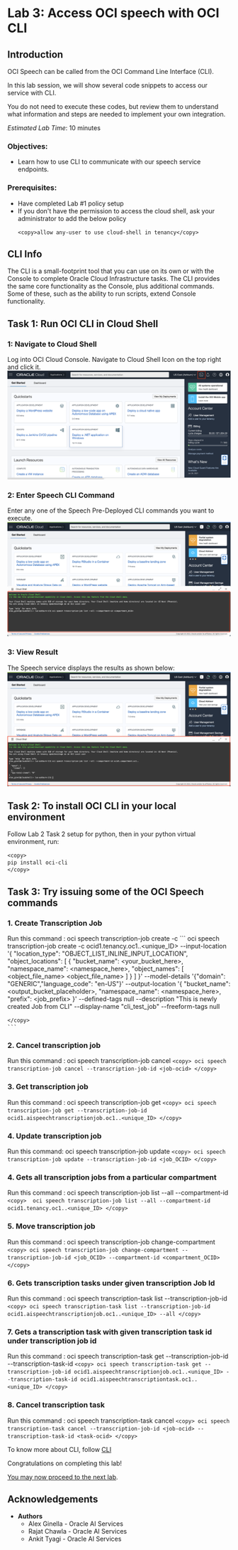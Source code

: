 # Lab 3: Access OCI speech with OCI CLI

## Introduction

OCI Speech can be called from the OCI Command Line Interface (CLI).

In this lab session, we will show several code snippets to access our service with CLI.

You do not need to execute these codes, but review them to understand what information and steps are needed to implement your own integration.

*Estimated Lab Time*: 10 minutes

### Objectives:

* Learn how to use CLI to communicate with our speech service endpoints.

### Prerequisites:
* Have completed Lab #1 policy setup
* If you don't have the permission to access the cloud shell, ask your administrator to add the below policy
    ```
    <copy>allow any-user to use cloud-shell in tenancy</copy>
    ```

## CLI Info

The CLI is a small-footprint tool that you can use on its own or with the Console to complete Oracle Cloud Infrastructure tasks. The CLI provides the same core functionality as the Console, plus additional commands. Some of these, such as the ability to run scripts, extend Console functionality.



## **Task 1:** Run OCI CLI in Cloud Shell

### 1: Navigate to Cloud Shell

Log into OCI Cloud Console. Navigate to Cloud Shell Icon on the top right and click it.
    ![](./images/cloud-shell-icon.png " ")

### 2: Enter Speech CLI Command

Enter any one of the Speech Pre-Deployed CLI commands you want to execute.
    ![](./images/cloud-shell-command.png " ")


### 3: View Result

The Speech service displays the results as shown below:
    ![](./images/cloud-shell-results.png " ")



## **Task 2:** To install OCI CLI in your local environment

Follow Lab 2 Task 2 setup for python, then in your python virtual environment, run:
```
<copy>
pip install oci-cli
</copy>
```


## **Task 3:** Try issuing some of the OCI Speech commands

### 1. Create Transcription Job
Run this command : oci speech transcription-job create -c 
    ```
    <copy>
    oci speech transcription-job create -c ocid1.tenancy.oc1..<unique_ID> --input-location '{
    "location_type": "OBJECT_LIST_INLINE_INPUT_LOCATION",
    "object_locations": [
      {
        "bucket_name": <your_bucket_here>,
        "namespace_name": <namespace_here>,
        "object_names": [
            <object_file_name>
            <object_file_name>
        ]
      }
    ]
  }' --model-details '{"domain": "GENERIC","language_code": "en-US"}' --output-location '{
    "bucket_name": <output_bucket_placeholder>,
    "namespace_name": <namespace_here>,
    "prefix": <job_prefix>
  }' --defined-tags null --description "This is newly created Job from CLI" --display-name "cli_test_job" --freeform-tags null
 
    </copy>
    ```

### 2. Cancel transcription job
Run this command : oci speech transcription-job cancel
    ```
    <copy>
    oci speech transcription-job cancel --transcription-job-id <job-ocid>
    </copy>
    ```

### 3. Get transcription job
Run this command : oci speech transcription-job get
    ```
    <copy>
    oci speech transcription-job get --transcription-job-id ocid1.aispeechtranscriptionjob.oc1..<unique_ID>
    </copy>
    ```

### 4. Update transcription job
Run this command: oci speech transcription-job update
    ```
    <copy>
    oci speech transcription-job update --transcription-job-id <job_OCID>
    </copy>
    ```

### 4. Gets all transcription jobs from a particular compartment
Run this command : oci speech transcription-job list --all --compartment-id
    ```
    <copy> 
    oci speech transcription-job list --all --compartment-id ocid1.tenancy.oc1..<unique_ID>
    </copy>
    ```

### 5. Move transcription job 
Run this command : oci speech transcription-job change-compartment
    ```
    <copy>
    oci speech transcription-job change-compartment --transcription-job-id <job_OCID> --compartment-id <compartment_OCID>
    </copy>
    ```

### 6. Gets transcription tasks under given transcription Job Id
Run this command : oci speech transcription-task list --transcription-job-id 
    ```
    <copy>
    oci speech transcription-task list --transcription-job-id ocid1.aispeechtranscriptionjob.oc1..<unique_ID> --all
    </copy>
    ```

### 7. Gets a transcription task with given transcription task id under transcription job id
Run this command : oci speech transcription-task get --transcription-job-id <jobID> --transcription-task-id <taskID>
    ```
    <copy>
    oci speech transcription-task get --transcription-job-id ocid1.aispeechtranscriptionjob.oc1..<unique_ID> --transcription-task-id ocid1.aispeechtranscriptiontask.oc1..<unique_ID>
    </copy>
    ```

### 8. Cancel transcription task
Run this command : oci speech transcription-task cancel
    ```
    <copy>
    oci speech transcription-task cancel --transcription-job-id <job-ocid> --transcription-task-id <task-ocid>
    </copy>
    ```

To know more about CLI, follow [CLI](https://docs.oracle.com/en-us/iaas/Content/API/Concepts/cliconcepts.htm)

Congratulations on completing this lab!

[You may now proceed to the next lab](#next).

## Acknowledgements
* **Authors**
    * Alex Ginella - Oracle AI Services
    * Rajat Chawla  - Oracle AI Services
    * Ankit Tyagi -  Oracle AI Services
